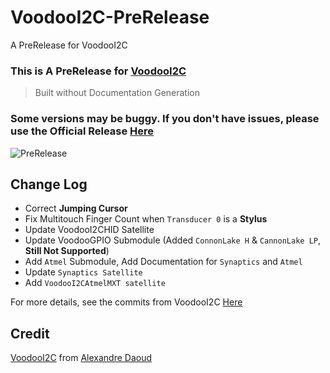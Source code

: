 # VoodooI2C-PreRelease
A PreRelease for VoodooI2C

### This is A PreRelease for [VoodooI2C](https://github.com/alexandred/VoodooI2C)
> Built without Documentation Generation

### Some versions may be buggy. If you don't have issues, please use the **Official Release** [Here](https://github.com/alexandred/VoodooI2C/releases)

![PreRelease](https://img.shields.io/badge/PreRelease-2019.04.07-orange.svg)

## Change Log

- Correct **Jumping Cursor**
- Fix Multitouch Finger Count when `Transducer 0` is a **Stylus**
- Update VoodooI2CHID Satellite
- Update VoodooGPIO Submodule (Added `ConnonLake H` & `CannonLake LP`, **Still Not Supported**)
- Add `Atmel` Submodule, Add Documentation for `Synaptics` and `Atmel`
- Update `Synaptics Satellite`
- Add `VoodooI2CAtmelMXT satellite`

For more details, see the commits from VoodooI2C [Here](https://github.com/alexandred/VoodooI2C/commits/master)

## Credit
[VoodooI2C](https://github.com/alexandred/VoodooI2C) from [Alexandre Daoud](https://github.com/alexandred)
